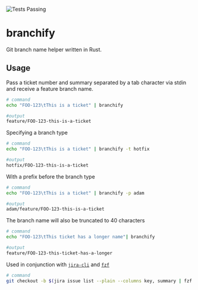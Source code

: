 ![Tests Passing](https://github.com/amjerm/branchify/actions/workflows/run-tests.yml/badge.svg)

# branchify

Git branch name helper written in Rust.

## Usage

Pass a ticket number and summary separated by a tab character via stdin and receive a feature branch name.

```bash
# command
echo "FOO-123\tThis is a ticket" | branchify

#output
feature/FOO-123-this-is-a-ticket
```

Specifying a branch type

```bash
# command
echo "FOO-123\tThis is a ticket" | branchify -t hotfix

#output
hotfix/FOO-123-this-is-a-ticket
```

With a prefix before the branch type

```bash
# command
echo "FOO-123\tThis is a ticket" | branchify -p adam

#output
adam/feature/FOO-123-this-is-a-ticket
```

The branch name will also be truncated to 40 characters

```bash
# command
echo "FOO-123\tThis ticket has a longer name"| branchify

#output
feature/FOO-123-this-ticket-has-a-longer
```

Used in conjunction with [`jira-cli`](https://github.com/ankitpokhrel/jira-cli) and [`fzf`](https://github.com/junegunn/fzf)

```bash
# command
git checkout -b $(jira issue list --plain --columns key, summary | fzf | branchify)
```
